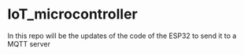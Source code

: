 # IoT_microcontroller
In this repo will be the updates of the code of the ESP32 to send it to a MQTT server
